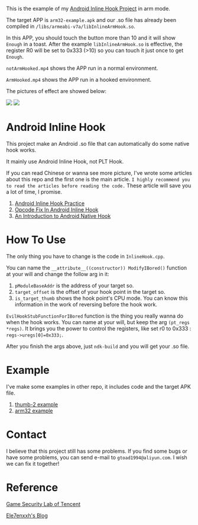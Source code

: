 This is the example of my [Android Inline Hook Project](https://github.com/GToad/Android_Inline_Hook.git) in arm mode.

The target APP is `arm32-example.apk` and our .so file has already been compiled in `/libs/armeabi-v7a/libInlineArmHook.so`.

In this APP, you should touch the button more than 10 and it will show `Enough` in a toast. After the example `libInlineArmHook.so` is effective, the register R0 will be set to 0x333 (>10) so you can touch it just once to get `Enough`.

`notArmHooked.mp4` shows the APP run in a normal environment.

`ArmHooked.mp4` shows the APP run in a hooked environment.

The pictures of effect are showed below:

![](https://gtoad.github.io/img/in-post/post-android-native-hook-practice/notArmHooked.png)
![](https://gtoad.github.io/img/in-post/post-android-native-hook-practice/ArmHooked.png)


# Android Inline Hook

This project make an Android .so file that can automatically do some native hook works.

It mainly use Android Inline Hook, not PLT Hook.

If you can read Chinese or wanna see more picture, I've wrote some articles about this repo and the first one is the main article. `I highly recommend you to read the articles before reading the code.` These article will save you a lot of time, I promise.

1. [Android Inline Hook Practice](https://gtoad.github.io/2018/07/06/Android-Native-Hook-Practice/)
2. [Opcode Fix In Android Inline Hook](https://gtoad.github.io/2018/07/13/Android-Inline-Hook-Fix/)
3. [An Introduction to Android Native Hook](https://gtoad.github.io/2018/07/05/Android-Native-Hook/)

# How To Use

The only thing you have to change is the code in `InlineHook.cpp`.

You can name the `__attribute__((constructor)) ModifyIBored()` function at your will and change the follow arg in it:

1. `pModuleBaseAddr` is the address of your target so.
2. `target_offset` is the offset of your hook point in the target so.
3. `is_target_thumb` shows the hook point's CPU mode. You can know this information in the work of reversing before the hook work.

`EvilHookStubFunctionForIBored` function is the thing you really wanna do when the hook works. You can name at your will, but keep the arg `(pt_regs *regs)`. It brings you the power to control the registers, like set r0 to 0x333 : `regs->uregs[0]=0x333;`.

After you finish the args above, just `ndk-build` and you will get your .so file.

# Example

I've make some examples in other repo, it includes code and the target APK file.

1. [thumb-2 example](https://github.com/GToad/Android_Inline_Hook_Thumb_Example.git)
2. [arm32 example](https://github.com/GToad/Android_Inline_Hook_Arm_Example.git)

# Contact

I believe that this project still has some problems. If you find some bugs or have some problems, you can send e-mail to `gtoad1994@aliyun.com`. I wish we can fix it together!

# Reference

[Game Security Lab of Tencent](http://gslab.qq.com/portal.php?mod=view&aid=168)

[Ele7enxxh's Blog](http://ele7enxxh.com/Android-Arm-Inline-Hook.html)




